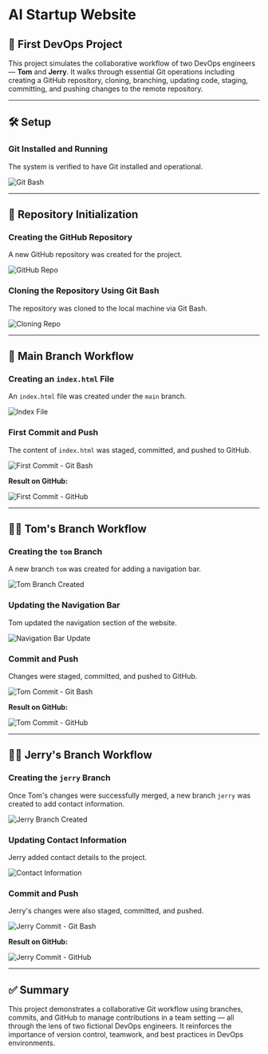 # AI Startup Website

## 🚀 First DevOps Project

This project simulates the collaborative workflow of two DevOps engineers — **Tom** and **Jerry**. It walks through essential Git operations including creating a GitHub repository, cloning, branching, updating code, staging, committing, and pushing changes to the remote repository.

---

## 🛠️ Setup

### Git Installed and Running

The system is verified to have Git installed and operational.

![Git Bash](git_bash_running.png)

---

## 📁 Repository Initialization

### Creating the GitHub Repository

A new GitHub repository was created for the project.

![GitHub Repo](new_repo.png)

### Cloning the Repository Using Git Bash

The repository was cloned to the local machine via Git Bash.

![Cloning Repo](repo_cloned.png)

---

## 🌿 Main Branch Workflow

### Creating an `index.html` File

An `index.html` file was created under the `main` branch.

![Index File](index_file_created.png)

### First Commit and Push

The content of `index.html` was staged, committed, and pushed to GitHub.

![First Commit - Git Bash](first_commit_n_push.png)

**Result on GitHub:**

![First Commit - GitHub](first_commit_n_push_github.png)

---

## 🧑‍💻 Tom's Branch Workflow

### Creating the `tom` Branch

A new branch `tom` was created for adding a navigation bar.

![Tom Branch Created](tom_branch_created.png)

### Updating the Navigation Bar

Tom updated the navigation section of the website.

![Navigation Bar Update](tom_update_navigation.png)

### Commit and Push

Changes were staged, committed, and pushed to GitHub.

![Tom Commit - Git Bash](tom_commit_n_push.png)

**Result on GitHub:**

![Tom Commit - GitHub](tom_commit_n_push_github.png)

---

## 🧑‍💻 Jerry's Branch Workflow

### Creating the `jerry` Branch

Once Tom's changes were successfully merged, a new branch `jerry` was created to add contact information.

![Jerry Branch Created](jerry_branch_created.png)

### Updating Contact Information

Jerry added contact details to the project.

![Contact Information](jerry_contact_information.png)

### Commit and Push

Jerry's changes were also staged, committed, and pushed.

![Jerry Commit - Git Bash](jerry_commit_n_push.png)

**Result on GitHub:**

![Jerry Commit - GitHub](jerry_commit_n_push_github.png)

---

## ✅ Summary

This project demonstrates a collaborative Git workflow using branches, commits, and GitHub to manage contributions in a team setting — all through the lens of two fictional DevOps engineers. It reinforces the importance of version control, teamwork, and best practices in DevOps environments.

